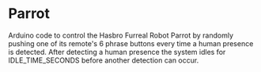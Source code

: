 # Parrot
Arduino code to control the Hasbro Furreal Robot Parrot by randomly pushing one of its remote's 
6 phrase buttons every time a human presence is detected. After detecting a human presence the 
system idles for IDLE_TIME_SECONDS before another detection can occur.
